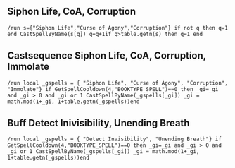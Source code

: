 ## Siphon Life, CoA, Corruption
```
/run s={"Siphon Life","Curse of Agony","Corruption"} if not q then q=1 end CastSpellByName(s[q]) q=q+1if q>table.getn(s) then q=1 end
```


## Castsequence Siphon Life, CoA, Corruption, Immolate
```
/run local _gspells = { "Siphon Life", "Curse of Agony", "Corruption", "Immolate"} if GetSpellCooldown(4,"BOOKTYPE_SPELL")==0 then _gi=_gi and _gi > 0 and _gi or 1 CastSpellByName(_gspells[_gi]) _gi = math.mod(1+_gi, 1+table.getn(_gspells))end
```


## Buff Detect Inivisibility, Unending Breath
```
/run local _gspells = { "Detect Invisibility", "Unending Breath"} if GetSpellCooldown(4,"BOOKTYPE_SPELL")==0 then _gi=_gi and _gi > 0 and _gi or 1 CastSpellByName(_gspells[_gi]) _gi = math.mod(1+_gi, 1+table.getn(_gspells))end
```